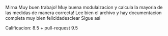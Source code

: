 Mirna
 Muy buen trabajo! 
Muy buena modulaizacion y calcula la mayoria de las medidas de manera correcta! 
Lee bien el archivo y hay documentacion completa 
 muy bien felicidadesclear Sigue asi

Calificacion: 8.5 + pull-request 9.5
